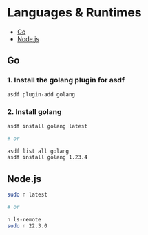 # Languages & Runtimes

- [Go](#go)
- [Node.js](#nodejs)

## Go

### 1. Install the golang plugin for asdf

```sh
asdf plugin-add golang
```

### 2. Install golang

```sh
asdf install golang latest

# or

asdf list all golang
asdf install golang 1.23.4
```

## Node.js

```sh
sudo n latest

# or

n ls-remote
sudo n 22.3.0
```

